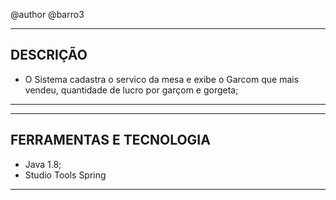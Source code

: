 @author @barro3

------------------------------------
DESCRIÇÃO
------------------------------------

- O Sistema cadastra o servico da 
mesa e exibe o Garcom que mais 
vendeu, quantidade de lucro por 
garçom e gorgeta;
------------------------------------

------------------------------------
FERRAMENTAS E TECNOLOGIA
------------------------------------

- Java 1.8;
- Studio Tools Spring
------------------------------------